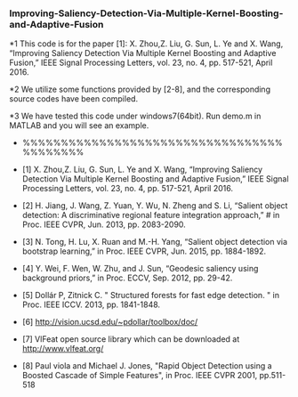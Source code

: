 ### Improving-Saliency-Detection-Via-Multiple-Kernel-Boosting-and-Adaptive-Fusion

*1 This code is for the paper [1]: X. Zhou,Z. Liu, G. Sun, L. Ye and X. Wang, “Improving Saliency Detection Via Multiple Kernel Boosting and  Adaptive Fusion,” IEEE Signal Processing Letters, vol. 23, no. 4, pp. 517-521, April 2016.

*2 We utilize some functions provided by [2-8], and the corresponding source codes have been compiled.

*3 We have tested this code under windows7(64bit). Run demo.m in MATLAB and you will see an example.

* %%%%%%%%%%%%%%%%%%%%%%%%%%%%%%%%%%%%%%%%%%

* [1] X. Zhou,Z. Liu, G. Sun, L. Ye and X. Wang, “Improving Saliency Detection Via Multiple Kernel Boosting and Adaptive Fusion,” IEEE Signal Processing Letters, vol. 23, no. 4, pp. 517-521, April 2016.

* [2] H. Jiang, J. Wang, Z. Yuan, Y. Wu, N. Zheng and S. Li, “Salient object detection: A discriminative regional feature integration approach,” # in Proc. IEEE CVPR, Jun. 2013, pp. 2083-2090.
* [3] N. Tong, H. Lu, X. Ruan and M.-H. Yang, “Salient object detection via bootstrap learning,” in Proc. IEEE CVPR, Jun. 2015, pp. 1884-1892.
* [4] Y. Wei, F. Wen, W. Zhu, and J. Sun, “Geodesic saliency using background priors,” in Proc. ECCV, Sep. 2012, pp. 29-42.
* [5] Dollár P, Zitnick C. " Structured forests for fast edge detection. " in Proc. IEEE  ICCV. 2013, pp. 1841-1848.
* [6] http://vision.ucsd.edu/~pdollar/toolbox/doc/
* [7] VlFeat open source library which can be downloaded at http://www.vlfeat.org/  
* [8] Paul viola and Michael J. Jones, "Rapid Object Detection using a Boosted Cascade of Simple Features", in Proc. IEEE  CVPR 2001, pp.511-518


